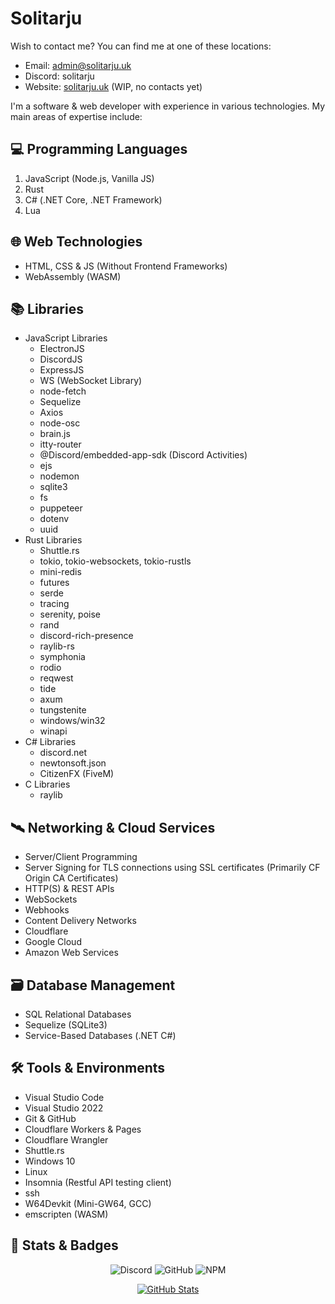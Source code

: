 # Solitarju

Wish to contact me? You can find me at one of these locations:

- Email: <admin@solitarju.uk>  
- Discord: solitarju  
- Website: [solitarju.uk](https://solitarju.uk/) (WIP, no contacts yet)

I'm a software & web developer with experience in various technologies. My main areas of expertise include:

## 💻 Programming Languages

1. JavaScript (Node.js, Vanilla JS)
2. Rust
3. C# (.NET Core, .NET Framework)
4. Lua

## 🌐 Web Technologies

- HTML, CSS & JS (Without Frontend Frameworks)
- WebAssembly (WASM)

## 📚 Libraries

- JavaScript Libraries
  - ElectronJS
  - DiscordJS
  - ExpressJS
  - WS (WebSocket Library)
  - node-fetch
  - Sequelize
  - Axios
  - node-osc
  - brain.js
  - itty-router
  - @Discord/embedded-app-sdk (Discord Activities)
  - ejs
  - nodemon
  - sqlite3
  - fs
  - puppeteer
  - dotenv
  - uuid
- Rust Libraries
  - Shuttle.rs
  - tokio, tokio-websockets, tokio-rustls
  - mini-redis
  - futures
  - serde
  - tracing
  - serenity, poise
  - rand
  - discord-rich-presence
  - raylib-rs
  - symphonia
  - rodio
  - reqwest
  - tide
  - axum
  - tungstenite
  - windows/win32
  - winapi
- C# Libraries
  - discord.net
  - newtonsoft.json
  - CitizenFX (FiveM)
- C Libraries
  - raylib

## 🛰️ Networking & Cloud Services

- Server/Client Programming
- Server Signing for TLS connections using SSL certificates (Primarily CF Origin CA Certificates)
- HTTP(S) & REST APIs
- WebSockets
- Webhooks
- Content Delivery Networks
- Cloudflare
- Google Cloud
- Amazon Web Services

## 🗃️ Database Management

- SQL Relational Databases
- Sequelize (SQLite3)
- Service-Based Databases (.NET C#)

## 🛠️ Tools & Environments

- Visual Studio Code
- Visual Studio 2022
- Git & GitHub
- Cloudflare Workers & Pages
- Cloudflare Wrangler
- Shuttle.rs
- Windows 10
- Linux
- Insomnia (Restful API testing client)
- ssh
- W64Devkit (Mini-GW64, GCC)
- emscripten (WASM)

## 🔗 Stats & Badges
<div align="center">
<img alt="Discord" src="https://img.shields.io/discord/1163384360314081342?style=for-the-badge&logo=discord&label=Discord&link=https%3A%2F%2Fdiscord.gg%2FER3Z7NBzvv">
<img alt="GitHub" src="https://img.shields.io/github/license/Solitarju/vrchat-api-library?style=for-the-badge&logo=github&label=GitHub&link=https%3A%2F%2Fgithub.com%2FSolitarju">
<img alt="NPM" src="https://img.shields.io/npm/l/vrchat-api-library?style=for-the-badge&logo=npm&label=NPM&link=https%3A%2F%2Fwww.npmjs.com%2Fpackage%2Fvrchat-api-library">

[![GitHub Stats](https://github-readme-stats.vercel.app/api?username=Solitarju&show_icons=true&count_private=true)](https://github.com/Solitarju)
</div>

